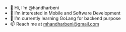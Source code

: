 - 👋 Hi, I’m @handharbeni
- 👀 I’m interested in Mobile and Software Development
- 🌱 I’m currently learning GoLang for backend purpose
- 📫 Reach me at mhandharbeni@gmail.com

<!---
handharbeni/handharbeni is a ✨ special ✨ repository because its `README.md` (this file) appears on your GitHub profile.
You can click the Preview link to take a look at your changes.
--->
